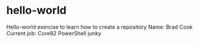 # hello-world
Hello-world exercise to learn how to create a repository
Name: Brad Cook 
Current job: Core82 PowerShell junky
